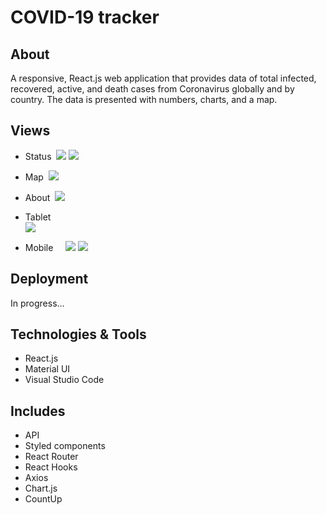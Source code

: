 # COVID-19 tracker

## About 

A responsive, React.js web application that provides data of total infected, recovered, active, and death cases from Coronavirus globally and by country. 
The data is presented with numbers, charts, and a map.

## Views

- Status&nbsp;
![](git-images/1.PNG)
![](git-images/2.PNG)

- Map&nbsp;
![](git-images/3.PNG) 

- About&nbsp;
![](git-images/4.PNG)

- Tablet&nbsp;  
![](git-images/5.PNG)

- Mobile
&nbsp;
&nbsp;
![](git-images/6.PNG)
![](git-images/7.PNG)

## Deployment
In progress...

## Technologies & Tools

- React.js
- Material UI
- Visual Studio Code

## Includes

- API 
- Styled components
- React Router
- React Hooks
- Axios
- Chart.js
- CountUp

